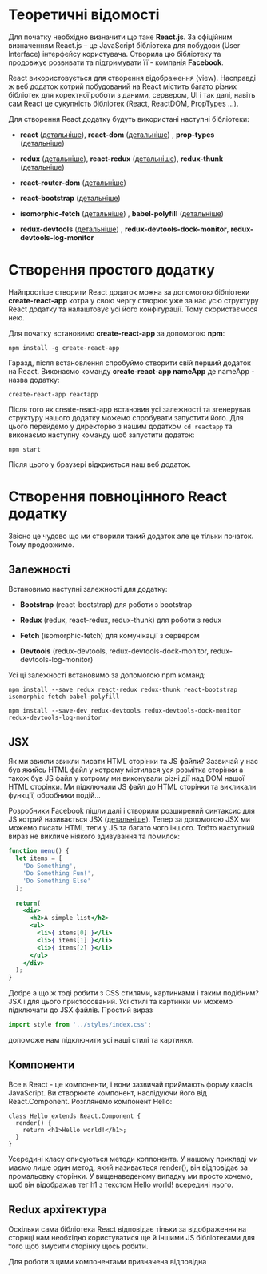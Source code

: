 # Теоретичні відомості
Для початку необхідно визначити що таке **React.js**. За офіційним визначенням React.js – це JavaScript бібліотека для побудови (User Interface) інтерфейсу користувача. Створила цю бібліотеку та продовжує розвивати та підтримувати її - компанія **Facebook**.

React використовується для створення відображення (view). Насправді ж веб додаток котрий побудований на React містить багато різних бібліотек для коректної роботи з даними, сервером, UI і так далі, навіть сам React це сукупність бібліотек (React, ReactDOM, PropTypes …).

Для створення React додатку будуть використані наступні бібліотеки:

- **react** ([детальніше](https://reactjs.org/)), **react-dom** ([детальніше](https://reactjs.org/docs/react-dom.html)) , **prop-types** ([детальніше](https://reactjs.org/docs/typechecking-with-proptypes.html))

- **redux** ([детальніше](https://redux.js.org/)), **react-redux** ([детальніше](https://redux.js.org/docs/faq/ReactRedux.html)), **redux-thunk** ([детальніше](https://www.npmjs.com/package/redux-thunk))

- **react-router-dom** ([детальніше](https://reacttraining.com/react-router/))

- **react-bootstrap** ([детальніше](https://react-bootstrap.github.io/))

- **isomorphic-fetch** ([детальніше](https://github.com/matthew-andrews/isomorphic-fetch)) , **babel-polyfill** ([детальніше](https://babeljs.io/docs/usage/polyfill/))

- **redux-devtools** ([детальніше](https://github.com/gaearon/redux-devtools)) , **redux-devtools-dock-monitor**, **redux-devtools-log-monitor**

# Створення простого додатку
Найпростіше створити React додаток можна за допомогою бібліотеки **create-react-app** котра у свою чергу створює уже за нас усю структуру React додатку та налаштовує усі його конфігурації. Тому скористаємося нею.

Для початку встановимо **create-react-app** за допомогою **npm**:

`npm install -g create-react-app`

Гаразд, після встановлення спробуймо створити свій перший додаток на React. Виконаємо команду **create-react-app nameApp** де nameApp - назва додатку:

`create-react-app reactapp`

Після того як create-react-app встановив усі залежності та згенерував структуру нашого додатку можемо спробувати запустити його. Для цього перейдемо у директорію з нашим додатком `cd reactapp` та виконаємо наступну команду щоб запустити додаток:

`npm start`

Після цього у браузері відкриється наш веб додаток.

# Створення повноцінного React додатку
Звісно це чудово що ми створили такий додаток але це тільки початок. Тому продовжимо.

## Залежності
Встановимо наступні залежності для додатку:

- **Bootstrap** (react-bootstrap) для роботи з bootstrap

- **Redux** (redux, react-redux, redux-thunk) для роботи з redux

- **Fetch** (isomorphic-fetch) для комунікації з сервером

- **Devtools** (redux-devtools, redux-devtools-dock-monitor, redux-devtools-log-monitor)

Усі ці залежності встановимо за допомогою npm команд:

`npm install --save redux react-redux redux-thunk react-bootstrap isomorphic-fetch babel-polyfill`

`npm install --save-dev redux-devtools redux-devtools-dock-monitor redux-devtools-log-monitor`
## JSX
Як ми звикли звикли писати HTML сторінки та JS файли? Зазвичай у нас був якийсь HTML файл у котрому містилася уся розмітка сторінки а також був JS файл у котрому ми виконували різні дії над DOM нашої HTML сторінки. Ми підключали JS файл до HTML сторінки та викликали функції, обробники подій... 

Розробники Facebook пішли далі і створили розширений синтаксис для JS котрий називається JSX ([детальніше](https://jsx.github.io/)). Тепер за допомогою JSX ми можемо писати HTML теги у JS та багато чого іншого. Тобто наступний вираз не викличе ніякого здивування та помилок:

```jsx
function menu() {
  let items = [
    'Do Something', 
    'Do Something Fun!', 
    'Do Something Else'
  ];
  
  return( 
    <div>
      <h2>A simple list</h2>
      <ul>
        <li>{ items[0] }</li>
        <li>{ items[1] }</li>
        <li>{ items[2] }</li>
      </ul>
    </div>
  );
}
```
Добре а що ж тоді робити з CSS стилями, картинками і таким подібним? JSX і для цього пристосований. Усі стилі та картинки ми можемо підключати до JSX файлів. Простий вираз 
```jsx 
import style from '../styles/index.css';
```
допоможе нам підключити усі наші стилі та картинки.

## Компоненти
Все в React - це компоненти, і вони зазвичай приймають форму класів JavaScript. Ви створюєте компонент, наслідуючи його від React.Component. Розглянемо компонент Hello:
```
class Hello extends React.Component {
  render() {
    return <h1>Hello world!</h1>;
  }
}
```
Усередині класу описуються методи коппонента. У нашому прикладі ми маємо лише один метод, який називається render(), він відповідає за промальовку сторінки. У вищенаведеному випадку ми просто хочемо, щоб він відображав тег h1 з текстом Hello world! всередині нього.

## Redux архітектура
Оскільки сама бібліотека React відповідає тільки за відображення на сторнці нам необхідно користуватися ще й іншими JS бібліотеками для того щоб змусити сторінку щось робити.

Для роботи з цими компонентами призначена відповідна 
